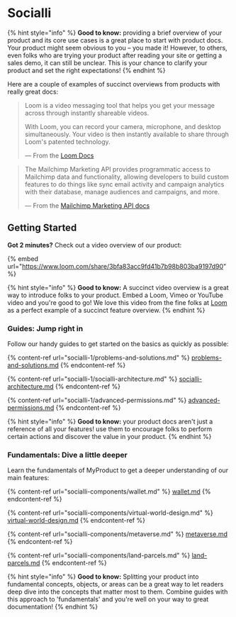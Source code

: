 # Socialli



{% hint style="info" %}
**Good to know:** providing a brief overview of your product and its core use cases is a great place to start with product docs. Your product might seem obvious to you – you made it! However, to others, even folks who are trying your product after reading your site or getting a sales demo, it can still be unclear. This is your chance to clarify your product and set the right expectations!
{% endhint %}

Here are a couple of examples of succinct overviews from products with really great docs:

> Loom is a video messaging tool that helps you get your message across through instantly shareable videos.
>
> With Loom, you can record your camera, microphone, and desktop simultaneously. Your video is then instantly available to share through Loom's patented technology.
>
> — From the [Loom Docs](https://support.loom.com/hc/en-us/articles/360002158057-What-is-Loom-)

> The Mailchimp Marketing API provides programmatic access to Mailchimp data and functionality, allowing developers to build custom features to do things like sync email activity and campaign analytics with their database, manage audiences and campaigns, and more.
>
> — From the [Mailchimp Marketing API docs](https://mailchimp.com/developer/marketing/docs/fundamentals/)

## Getting Started

**Got 2 minutes?** Check out a video overview of our product:

{% embed url="https://www.loom.com/share/3bfa83acc9fd41b7b98b803ba9197d90" %}

{% hint style="info" %}
**Good to know:** A succinct video overview is a great way to introduce folks to your product. Embed a Loom, Vimeo or YouTube video and you're good to go! We love this video from the fine folks at [Loom](https://loom.com) as a perfect example of a succinct feature overview.
{% endhint %}

### Guides: Jump right in

Follow our handy guides to get started on the basics as quickly as possible:

{% content-ref url="socialli-1/problems-and-solutions.md" %}
[problems-and-solutions.md](socialli-1/problems-and-solutions.md)
{% endcontent-ref %}

{% content-ref url="socialli-1/socialli-architecture.md" %}
[socialli-architecture.md](socialli-1/socialli-architecture.md)
{% endcontent-ref %}

{% content-ref url="socialli-1/advanced-permissions.md" %}
[advanced-permissions.md](socialli-1/advanced-permissions.md)
{% endcontent-ref %}

{% hint style="info" %}
**Good to know:** your product docs aren't just a reference of all your features! use them to encourage folks to perform certain actions and discover the value in your product.
{% endhint %}

### Fundamentals: Dive a little deeper

Learn the fundamentals of MyProduct to get a deeper understanding of our main features:

{% content-ref url="socialli-components/wallet.md" %}
[wallet.md](socialli-components/wallet.md)
{% endcontent-ref %}

{% content-ref url="socialli-components/virtual-world-design.md" %}
[virtual-world-design.md](socialli-components/virtual-world-design.md)
{% endcontent-ref %}

{% content-ref url="socialli-components/metaverse.md" %}
[metaverse.md](socialli-components/metaverse.md)
{% endcontent-ref %}

{% content-ref url="socialli-components/land-parcels.md" %}
[land-parcels.md](socialli-components/land-parcels.md)
{% endcontent-ref %}

{% hint style="info" %}
**Good to know:** Splitting your product into fundamental concepts, objects, or areas can be a great way to let readers deep dive into the concepts that matter most to them. Combine guides with this approach to 'fundamentals' and you're well on your way to great documentation!
{% endhint %}
